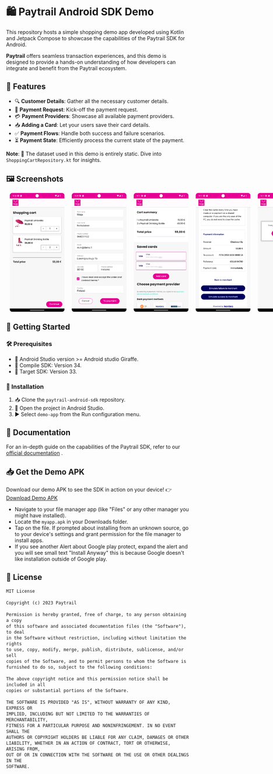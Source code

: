 # 🛍️ Paytrail Android SDK Demo

This repository hosts a simple shopping demo app developed using Kotlin and Jetpack Compose to showcase the capabilities of the Paytrail SDK for Android.

**Paytrail** offers seamless transaction experiences, and this demo is designed to provide a hands-on understanding of how developers can integrate and benefit from the Paytrail ecosystem.

## 🚀 Features

- 🔍 **Customer Details**: Gather all the necessary customer details.
- 🚫 **Payment Request**: Kick-off the payment request.
- 💳 **Payment Providers**: Showcase all available payment providers.
- 📥 **Adding a Card**: Let your users save their card details.
- ✅ **Payment Flows**: Handle both success and failure scenarios.
- ⏳ **Payment State**: Efficiently process the current state of the payment.

**Note**: 📌 The dataset used in this demo is entirely static. Dive into `ShoppingCartRepository.kt` for insights.

## 🖼️ Screenshots

<div style="display: flex; justify-content: space-between;">
    <img width="150" src="../screenshots/screen_1.png" style="padding:0 10px;" />
    <img width="150" src="../screenshots/screen_2.png" style="padding:0 10px;" />
    <img width="150" src="../screenshots/screen_3.png" style="padding:0 10px;" />
    <img width="150" src="../screenshots/screen_4.png" style="padding:0 10px;" />
    <img width="150" src="../screenshots/screen_5.png" style="padding:0 10px;" />
</div>


## 🚀 Getting Started

### 🛠️ Prerequisites
- 📱 Android Studio version >= Android studio Giraffe.
- 🧰 Compile SDK: Version 34.
- 🎯 Target SDK: Version 33.

### 🔧 Installation

1. 📥 Clone the `paytrail-android-sdk` repository.
2. 📂 Open the project in Android Studio.
3. ▶️ Select `demo-app` from the Run configuration menu.

## 📖 Documentation
For an in-depth guide on the capabilities of the Paytrail SDK, refer to our [official documentation](https://docs.paytrail.com/#/) .

## 📥 Get the Demo APK
Download our demo APK to see the SDK in action on your device!
👉 [Download Demo APK](https://github.com/paytrail/paytrail-android-sdk/raw/main/demo-app/release/myapp.apk)
   - Navigate to your file manager app (like "Files" or any other manager you might have installed).
   - Locate the `myapp.apk` in your Downloads folder.
   - Tap on the file. If prompted about installing from an unknown source, go to your device's settings and grant permission for the file manager to install apps.
   - If you see another Alert about Google play protect, expand the alert and you will see small text "Install Anyway" this is because Google doesn't like installation outside of Google play.

## 📜 License
```
MIT License

Copyright (c) 2023 Paytrail

Permission is hereby granted, free of charge, to any person obtaining a copy
of this software and associated documentation files (the "Software"), to deal
in the Software without restriction, including without limitation the rights
to use, copy, modify, merge, publish, distribute, sublicense, and/or sell
copies of the Software, and to permit persons to whom the Software is
furnished to do so, subject to the following conditions:

The above copyright notice and this permission notice shall be included in all
copies or substantial portions of the Software.

THE SOFTWARE IS PROVIDED "AS IS", WITHOUT WARRANTY OF ANY KIND, EXPRESS OR
IMPLIED, INCLUDING BUT NOT LIMITED TO THE WARRANTIES OF MERCHANTABILITY,
FITNESS FOR A PARTICULAR PURPOSE AND NONINFRINGEMENT. IN NO EVENT SHALL THE
AUTHORS OR COPYRIGHT HOLDERS BE LIABLE FOR ANY CLAIM, DAMAGES OR OTHER
LIABILITY, WHETHER IN AN ACTION OF CONTRACT, TORT OR OTHERWISE, ARISING FROM,
OUT OF OR IN CONNECTION WITH THE SOFTWARE OR THE USE OR OTHER DEALINGS IN THE
SOFTWARE.
```